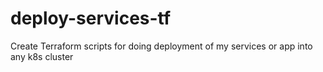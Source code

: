 # deploy-services-tf
Create Terraform scripts for doing deployment of my services or app into any k8s cluster
